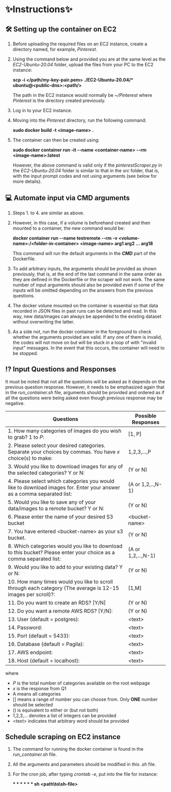 # ✨Instructions✨

## 🛠 Setting up the container on EC2
1. Before uploading the required files on an EC2 instance, create a directory named, for example, *Pinterest*.

2. Using the command below and provided you are at the same level as the *EC2-Ubuntu-20.04* folder, upload the files from your PC to the EC2 instance:
   
   **scp -i </path/my-key-pair.pem> ./EC2-Ubuntu-20.04/\* ubuntu\@\<public-dns>\:\<path/>**

   The path in the EC2 instance would normally be *~/Pinterest* where *Pinterest* is the directory created previously.

3. Log in to your EC2 instance.
4. Moving into the *Pinterest* directory, run the following command:
   
   **sudo docker build -t \<image-name> .**
   
5. The container can then be created using:

    **sudo docker container run -it --name \<container-name> --rm \<image-name>:latest**
    
    However, the above command is valid only if the *pinterestScraper.py* in the *EC2-Ubuntu-20.04* folder is similar to that in the *src* folder, that is, with the input prompt codes and not using arguments (see below for more details).

## 💻 Automate input via CMD arguments

1. Steps 1. to 4. are similar as above.

2. However, in this case, if a volume is beforehand created and then mounted to a container, the new command would be:

   **docker container run --name testremote --rm -v \<volume-name>:/\<folder-in-container> \<image-name> arg1 arg2 ... arg18**

   This command will run the default arguments in the ***CMD*** part of the Dockerfile.

3. To add arbitrary inputs, the arguments should be provided as shown previously, that is, at the end of the last command in the same order as they are defined in the Dockerfile or the scraper will not work. The same number of input arguments should also be provided even if some of the inputs will be omitted depending on the answers from the previous questions.

4. The docker volune mounted on the container is essential so that data recorded in JSON files in past runs can be detected and read. In this way, new data/images can always be appended to the existing dataset without overwriting the latter.

5. As a side not, run the docker container in the foreground to check whether the arguments provided are valid. If any one of them is invalid, the codes will not move on but will be stuck in a loop of with "invalid input" messages. In the event that this occurs, the container will need to be stopped.

## ⁉ Input Questions and Responses

It must be noted that not all the questions will be asked as it depends on the previous question response. However, it needs to be emphasized again that in the *run_container.sh* file, arguments should be provided and ordered as if all the questions were being asked even though previous response may be negative.

| Questions | Possible Responses |
| ----- | ----- |
| 1. How many categories of images do you wish to grab? 1 to *P*: | [1, P] |
| 2. Please select your desired categories. Separate your choices by commas. You have *x* choice(s) to make: | 1,2,3,...,P |
| 3. Would you like to download images for any of the selected categories? Y or N: | (Y or N) |
| 4. Please select which categories you would like to download images for. Enter your answer as a comma separated list: | (A or 1,2,..,N-1) |
| 5. Would you like to save any of your data/images to a remote bucket? Y or N: | (Y or N) |
| 6. Please enter the name of your desired S3 bucket | \<bucket-name> |
| 7. You have entered \<bucket-name> as your s3 bucket. | (Y or N)|
| 8. Which categories would you like to download to this bucket? Please enter your choice as a comma separated list: | (A or 1,2,...,N-1) |
| 9. Would you like to add to your existing data? Y or N: | (Y or N) |
| 10. How many times would you like to scroll through each category (The average is 12-15 images per scroll)?: | [1,M] |
| 11. Do you want to create an RDS? [Y/N] | (Y or N) |
| 12. Do you want a remote AWS RDS? [Y/N]: | (Y or N) |
| 13. User (default = postgres): | \<text> |
| 14. Password: | \<text> |
| 15. Port (default = 5433): | \<text> |
| 16. Database (default = Pagila): | \<text> |
| 17. AWS endpoint:  | \<text> |
| 18. Host (default = localhost): | \<text> |

where
- *P* is the total number of categories available on the root webpage
- *x* is the response from Q1
- A means all categories
- [] means a range of number you can choose from. Only **ONE** number should be selected
- () is equivalent to either or (but not both)
- 1,2,3,... denotes a list of integers can be provided
- \<text> indicates that arbitrary word should be provided

## Schedule scraping on EC2 instance
1. The command for running the docker container is found in the *run_container.sh* file.
2. All the arguments and parameters should be modified in this *.sh* file.
3. For the cron job, after typing *crontab -e*, put into the file for instance:

   **\* \* \* \* \* \* sh \<path\to\sh-file>**
